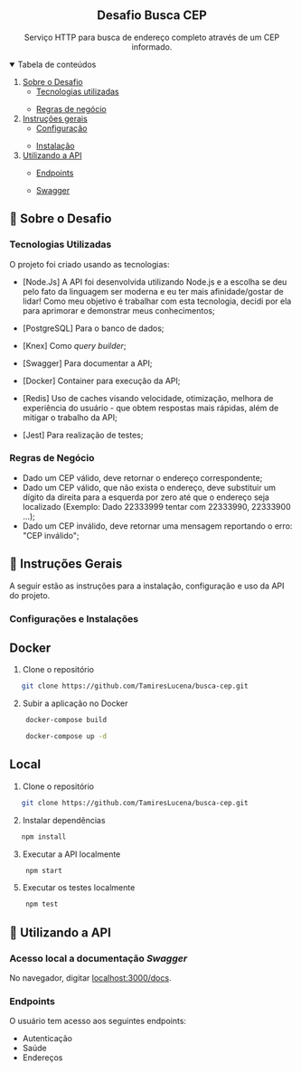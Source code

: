 <!-- PROJECT LOGO -->
<br />
<p align="center">
  <h2 align="center">Desafio Busca CEP</h2>

  <p align="center">
    Serviço HTTP para busca de endereço completo através de um CEP informado.
    <br />
  </p>
</p>

<!-- TABLE OF CONTENTS -->
<details open="open">
  <summary>Tabela de conteúdos</summary>
  <ol>
    <li>
      <a href="#sobre-o-projeto">Sobre o Desafio</a>
      <ul>
        <li><a href="#tecnologias-utilizadas">Tecnologias utilizadas</a></li>
      </ul>
    </li>
    <ul>
        <li><a href="#regras-de-negócio">Regras de negócio</a></li>
      </ul>
    </li>
    <li>
      <a href="#instruções-gerais">Instruções gerais</a>
      <ul>
        <li><a href="#configurando">Configuração</a></li>
      </ul>
    </li>
    <ul>
        <li><a href="#instalação">Instalação</a></li>
      </ul>
    </li>
    <li><a href="#utilizando-a-api">Utilizando a API</a></li>
      <ul>
        <li><a href="#endpoints">Endpoints</a></li>
      </ul>
        <ul>
        <li><a href="#swagger">Swagger</a></li>
      </ul>
    </li>
    </li> 
  </ol>
</details>

<!-- ABOUT THE PROJECT -->

## :notebook_with_decorative_cover: Sobre o Desafio

### Tecnologias Utilizadas

O projeto foi criado usando as tecnologias:

- [Node.Js] 
A API foi desenvolvida utilizando Node.js e a escolha se deu pelo fato da linguagem ser moderna e eu ter mais afinidade/gostar de lidar! Como meu objetivo é trabalhar com esta tecnologia, decidi por ela para aprimorar e demonstrar meus conhecimentos;

- [PostgreSQL]
Para o banco de dados;

- [Knex]
Como <i>query builder</i>;

- [Swagger]
Para documentar a API;

- [Docker] 
Container para execução da API;

- [Redis] 
Uso de caches visando velocidade, otimização, melhora de experiência do usuário - que obtem respostas mais rápidas, além de mitigar o trabalho da API;

- [Jest]
Para realização de testes;

### Regras de Negócio

- Dado um CEP válido, deve retornar o endereço correspondente;
- Dado um CEP válido, que não exista o endereço, deve substituir um dígito da direita para a esquerda por zero até que o endereço seja localizado (Exemplo: Dado 22333999 tentar com 22333990, 22333900 …);
- Dado um CEP inválido, deve retornar uma mensagem reportando o erro: "CEP inválido";

<!-- GETTING STARTED -->

## :book: Instruções Gerais

A seguir estão as instruções para a instalação, configuração e uso da API do projeto.

### Configurações e Instalações

## Docker

1. Clone o repositório

```sh
   git clone https://github.com/TamiresLucena/busca-cep.git
```

2. Subir a aplicação no Docker

```sh
    docker-compose build
```

```sh
    docker-compose up -d
```

## Local

1. Clone o repositório

```sh
   git clone https://github.com/TamiresLucena/busca-cep.git
```

2. Instalar dependências

```sh
   npm install
```

3. Executar a API localmente

```sh
    npm start
```

5. Executar os testes localmente

```sh
    npm test
```

<!-- USAGE EXAMPLES -->

## :electric_plug: Utilizando a API

### Acesso local a documentação <i>Swagger</i>

No navegador, digitar <a href="localhost:3000/docs">localhost:3000/docs</a>. 

### Endpoints

O usuário tem acesso aos seguintes endpoints:

- Autenticação
- Saúde
- Endereços



